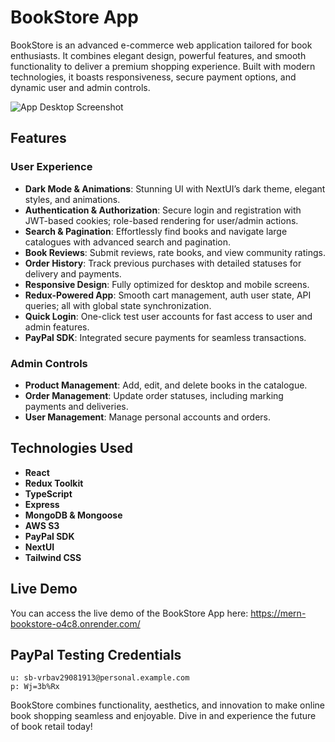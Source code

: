# BookStore App

BookStore is an advanced e-commerce web application tailored for book enthusiasts. It combines elegant design, powerful features, and smooth functionality to deliver a premium shopping experience. Built with modern technologies, it boasts responsiveness, secure payment options, and dynamic user and admin controls.

<img src="https://raw.githubusercontent.com/hulchenko/MERN-bookstore/refs/heads/main/frontend/public/images/screen-desktop.jpg" alt="App Desktop Screenshot"/>

## Features

### User Experience

- **Dark Mode & Animations**: Stunning UI with NextUI’s dark theme, elegant styles, and animations.
- **Authentication & Authorization**: Secure login and registration with JWT-based cookies; role-based rendering for user/admin actions.
- **Search & Pagination**: Effortlessly find books and navigate large catalogues with advanced search and pagination.
- **Book Reviews**: Submit reviews, rate books, and view community ratings.
- **Order History**: Track previous purchases with detailed statuses for delivery and payments.
- **Responsive Design**: Fully optimized for desktop and mobile screens.
- **Redux-Powered App**: Smooth cart management, auth user state, API queries; all with global state synchronization.
- **Quick Login**: One-click test user accounts for fast access to user and admin features.
- **PayPal SDK**: Integrated secure payments for seamless transactions.

### Admin Controls

- **Product Management**: Add, edit, and delete books in the catalogue.
- **Order Management**: Update order statuses, including marking payments and deliveries.
- **User Management**: Manage personal accounts and orders.

## Technologies Used

- **React**
- **Redux Toolkit**
- **TypeScript**
- **Express**
- **MongoDB & Mongoose**
- **AWS S3**
- **PayPal SDK**
- **NextUI**
- **Tailwind CSS**

## Live Demo

You can access the live demo of the BookStore App here: https://mern-bookstore-o4c8.onrender.com/

## PayPal Testing Credentials

```
u: sb-vrbav29081913@personal.example.com
p: Wj=3b%Rx
```

BookStore combines functionality, aesthetics, and innovation to make online book shopping seamless and enjoyable. Dive in and experience the future of book retail today!
